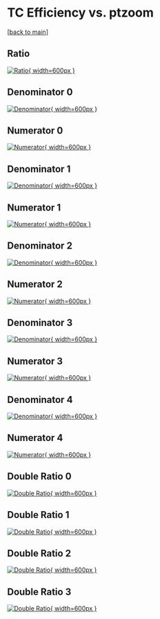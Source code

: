 # TC Efficiency vs. ptzoom

[[back to main](./)]



## Ratio

[![Ratio](../mtv/var/TC_loweta_321_0_eff_ptzoom.png){ width=600px }](../mtv/var/TC_loweta_321_0_eff_ptzoom.pdf)

## Denominator 0

[![Denominator](../mtv/den/TC_loweta_321_0_eff_ptzoom_den0.png){ width=600px }](../mtv/den/TC_loweta_321_0_eff_ptzoom_den0.pdf)

## Numerator 0

[![Numerator](../mtv/num/TC_loweta_321_0_eff_ptzoom_num0.png){ width=600px }](../mtv/num/TC_loweta_321_0_eff_ptzoom_num0.pdf)

## Denominator 1

[![Denominator](../mtv/den/TC_loweta_321_0_eff_ptzoom_den1.png){ width=600px }](../mtv/den/TC_loweta_321_0_eff_ptzoom_den1.pdf)

## Numerator 1

[![Numerator](../mtv/num/TC_loweta_321_0_eff_ptzoom_num1.png){ width=600px }](../mtv/num/TC_loweta_321_0_eff_ptzoom_num1.pdf)

## Denominator 2

[![Denominator](../mtv/den/TC_loweta_321_0_eff_ptzoom_den2.png){ width=600px }](../mtv/den/TC_loweta_321_0_eff_ptzoom_den2.pdf)

## Numerator 2

[![Numerator](../mtv/num/TC_loweta_321_0_eff_ptzoom_num2.png){ width=600px }](../mtv/num/TC_loweta_321_0_eff_ptzoom_num2.pdf)

## Denominator 3

[![Denominator](../mtv/den/TC_loweta_321_0_eff_ptzoom_den3.png){ width=600px }](../mtv/den/TC_loweta_321_0_eff_ptzoom_den3.pdf)

## Numerator 3

[![Numerator](../mtv/num/TC_loweta_321_0_eff_ptzoom_num3.png){ width=600px }](../mtv/num/TC_loweta_321_0_eff_ptzoom_num3.pdf)

## Denominator 4

[![Denominator](../mtv/den/TC_loweta_321_0_eff_ptzoom_den4.png){ width=600px }](../mtv/den/TC_loweta_321_0_eff_ptzoom_den4.pdf)

## Numerator 4

[![Numerator](../mtv/num/TC_loweta_321_0_eff_ptzoom_num4.png){ width=600px }](../mtv/num/TC_loweta_321_0_eff_ptzoom_num4.pdf)

## Double Ratio 0

[![Double Ratio](../mtv/ratio/TC_loweta_321_0_eff_ptzoom_ratio0.png){ width=600px }](../mtv/ratio/TC_loweta_321_0_eff_ptzoom_ratio0.pdf)

## Double Ratio 1

[![Double Ratio](../mtv/ratio/TC_loweta_321_0_eff_ptzoom_ratio1.png){ width=600px }](../mtv/ratio/TC_loweta_321_0_eff_ptzoom_ratio1.pdf)

## Double Ratio 2

[![Double Ratio](../mtv/ratio/TC_loweta_321_0_eff_ptzoom_ratio2.png){ width=600px }](../mtv/ratio/TC_loweta_321_0_eff_ptzoom_ratio2.pdf)

## Double Ratio 3

[![Double Ratio](../mtv/ratio/TC_loweta_321_0_eff_ptzoom_ratio3.png){ width=600px }](../mtv/ratio/TC_loweta_321_0_eff_ptzoom_ratio3.pdf)

